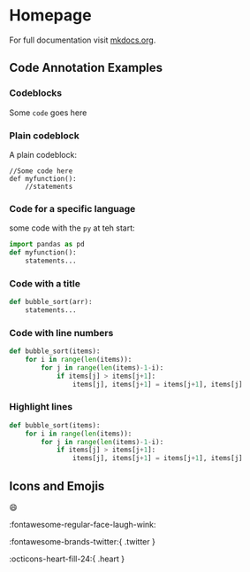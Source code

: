 # Homepage

For full documentation visit [mkdocs.org](https://www.mkdocs.org).

## Code Annotation Examples

### Codeblocks

Some `code` goes here

### Plain codeblock

A plain codeblock:

```
//Some code here
def myfunction():
    //statements
```

### Code for a specific language

some code with the `py` at teh start:

``` py
import pandas as pd
def myfunction():
    statements...
```

### Code with a title

``` py title="bubble_sort.py"
def bubble_sort(arr):
    statements...
```

### Code with line numbers

``` py linenums="1"
def bubble_sort(items):
    for i in range(len(items)):
        for j in range(len(items)-1-i):
            if items[j] > items[j+1]:
                items[j], items[j+1] = items[j+1], items[j]
```


### Highlight lines

``` py hl_lines="2 3"
def bubble_sort(items):
    for i in range(len(items)):
        for j in range(len(items)-1-i):
            if items[j] > items[j+1]:
                items[j], items[j+1] = items[j+1], items[j]
```

## Icons and Emojis

:smile:

:fontawesome-regular-face-laugh-wink:

:fontawesome-brands-twitter:{ .twitter }

:octicons-heart-fill-24:{ .heart }
